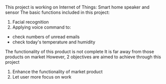 This project is working on Internet of Things: Smart home speaker and sensor
The basic functions included in this project:
1. Facial recognition
2. Applying voice command to:
  - check numbers of unread emails
  - check today's temperature and humidity

The functionality of this product is not complete
It is far away from those products on market
However, 2 objectives are aimed to achieve through this project
1. Enhance the functionality of market product
2. Let user more focus on work
